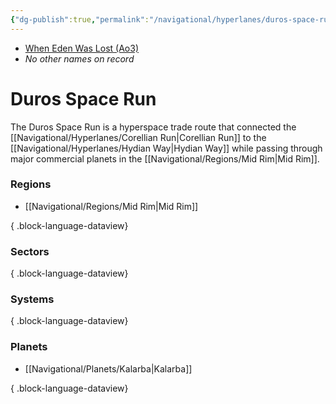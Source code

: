 ```yaml
---
{"dg-publish":true,"permalink":"/navigational/hyperlanes/duros-space-run/","tags":["map","hyperlane","midrim"],"noteIcon":"saber1"}
---
```


- [When Eden Was Lost (Ao3)](https://archiveofourown.org/works/19334440/chapters/45992584)
- *No other names on record*
# Duros Space Run 

The Duros Space Run is a hyperspace trade route that connected the [[Navigational/Hyperlanes/Corellian Run\|Corellian Run]] to the [[Navigational/Hyperlanes/Hydian Way\|Hydian Way]] while passing through major commercial planets in the [[Navigational/Regions/Mid Rim\|Mid Rim]].

### Regions
- [[Navigational/Regions/Mid Rim\|Mid Rim]]

{ .block-language-dataview}
### Sectors

{ .block-language-dataview}
### Systems

{ .block-language-dataview}
### Planets
- [[Navigational/Planets/Kalarba\|Kalarba]]

{ .block-language-dataview}
